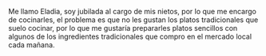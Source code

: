 Me llamo Eladia, soy jubilada al cargo de mis nietos, por lo que me encargo de cocinarles, el problema es que no les gustan los platos tradicionales que suelo cocinar, por lo que me gustaría prepararles platos sencillos con algunos de los ingredientes tradicionales que compro en el mercado local cada mañana.
